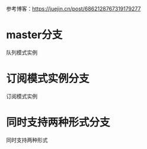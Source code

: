 参考博客：https://juejin.cn/post/6862128767319179277
# master分支
队列模式实例
# 订阅模式实例分支
订阅模式实例
# 同时支持两种形式分支
同时支持两种形式

